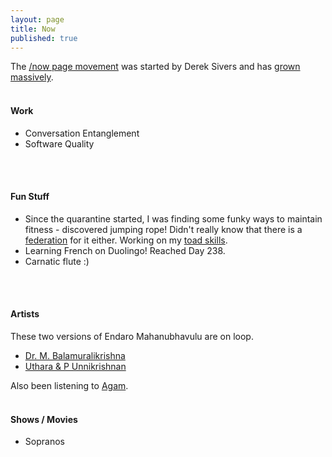 ```yaml
---
layout: page
title: Now
published: true
---
```


The [/now page movement](https://sive.rs/nowff) was started by Derek Sivers and has [grown massively](https://nownownow.com/).
<br/>
<br/>

#### Work
 - Conversation Entanglement
 - Software Quality
<br/>
<br/>

#### Fun Stuff
 - Since the quarantine started, I was finding some funky ways to maintain fitness - discovered jumping rope! Didn't really know that there is a [federation](https://ijru.sport/) for it either. Working on my [toad skills](https://www.youtube.com/watch?v=RnRUwLtR33g).
 - Learning French on Duolingo! Reached Day 238.
 - Carnatic flute :)
<br/>
<br/>

#### Artists
These two versions of Endaro Mahanubhavulu are on loop.
- [Dr. M. Balamuralikrishna](https://www.youtube.com/watch?v=Kh1JIO6Ccr4&ab_channel=CarnaticClassical)
- [Uthara & P Unnikrishnan](https://www.youtube.com/watch?v=9bcBbRQ7VDQ&ab_channel=StrummSpiritualStrummSpiritual)

Also been listening to [Agam](https://open.spotify.com/artist/4DHXXUP4qza7DacDKVT23G).
<br/>
<br/>

#### Shows / Movies
 - Sopranos
